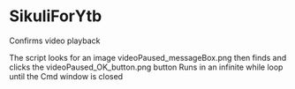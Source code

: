 # SikuliForYtb
Confirms video playback

The script looks for an image videoPaused_messageBox.png then finds and clicks the videoPaused_OK_button.png button
Runs in an infinite while loop until the Cmd window is closed
